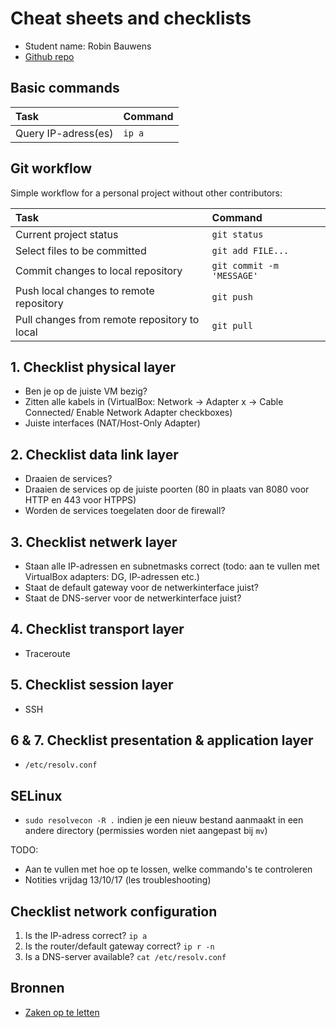 # Cheat sheets and checklists

- Student name: Robin Bauwens
- [Github repo](https://github.com/HoGentTIN/elnx-sme-RobinBauwens)

## Basic commands

| Task                | Command |
| :---                | :---    |
| Query IP-adress(es) | `ip a`  |

## Git workflow

Simple workflow for a personal project without other contributors:

| Task                                         | Command                   |
| :---                                         | :---                      |
| Current project status                       | `git status`              |
| Select files to be committed                 | `git add FILE...`         |
| Commit changes to local repository           | `git commit -m 'MESSAGE'` |
| Push local changes to remote repository      | `git push`                |
| Pull changes from remote repository to local | `git pull`                |

## 1. Checklist physical layer

- Ben je op de juiste VM bezig?
- Zitten alle kabels in (VirtualBox: Network -> Adapter x -> Cable Connected/ Enable Network Adapter checkboxes)
- Juiste interfaces (NAT/Host-Only Adapter)

## 2. Checklist data link layer

- Draaien de services?
- Draaien de services op de juiste poorten (80 in plaats van 8080 voor HTTP en 443 voor HTPPS)
- Worden de services toegelaten door de firewall?

## 3. Checklist netwerk layer

- Staan alle IP-adressen en subnetmasks correct (todo: aan te vullen met VirtualBox adapters: DG, IP-adressen etc.)
- Staat de default gateway voor de netwerkinterface juist?
- Staat de DNS-server voor de netwerkinterface juist?

## 4. Checklist transport layer

- Traceroute

## 5. Checklist session layer

- SSH

## 6 & 7. Checklist presentation & application layer

- `/etc/resolv.conf`


## SELinux

- `sudo resolvecon -R .` indien je een nieuw bestand aanmaakt in een andere directory (permissies worden niet aangepast bij `mv`)


TODO: 
- Aan te vullen met hoe op te lossen, welke commando's te controleren
- Notities vrijdag 13/10/17 (les troubleshooting)

## Checklist network configuration

1. Is the IP-adress correct? `ip a`
2. Is the router/default gateway correct? `ip r -n`
3. Is a DNS-server available? `cat /etc/resolv.conf`


## Bronnen

- [Zaken op te letten](https://everythingsysadmin.com/dumb-things-to-check.html)




